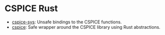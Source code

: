 # CSPICE Rust

- [cspice-sys](./cspice-sys): Unsafe bindings to the CSPICE functions.
- [cspice](./cspice): Safe wrapper around the CSPICE library using Rust abstractions.

